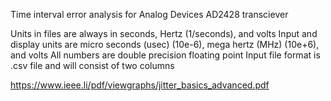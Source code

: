Time interval error analysis for Analog Devices AD2428 transciever

Units in files are always in seconds, Hertz (1/seconds), and volts
Input and display units are micro seconds (usec) (10e-6), mega hertz (MHz) (10e+6), and volts
All numbers are double precision floating point
Input file format is .csv file and will consist of two columns

https://www.ieee.li/pdf/viewgraphs/jitter_basics_advanced.pdf
